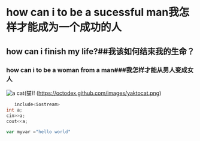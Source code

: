 # how can i to be a sucessful man我怎样才能成为一个成功的人
## how can i finish my life?##我该如何结束我的生命？
### how can i to be a woman from a man###我怎样才能从男人变成女人
![a cat](https://octodex.github.com/images/yaktocat.png)(猫)! (https://octodex.github.com/images/yaktocat.png)
```c++
   include<iostream>
int a;
cin>>a;
cout<<a;
```
```javascript
var myvar ="hello world"
```
